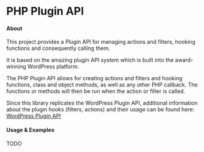 PHP Plugin API
==============

#### About

This project provides a Plugin API for managing actions and filters, hooking functions and consequently calling them. 

It is based on the amazing plugin API system which is built into the award-winning WordPress platform.

The PHP Plugin API allows for creating actions and filters and hooking functions, class and object methods, as well as any other PHP callback. The functions or methods will then be run when the action or filter is called.

Since this library replicates the WordPress Plugin API, additional information about the plugin hooks (filters, actions) and their usage can be found here: [WordPress Plugin API](http://codex.wordpress.org/Plugin_API)

#### Usage & Examples

TODO